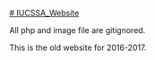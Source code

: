 <a href="http://www.indiana.edu/~iucssa/index_old.html"># IUCSSA_Website</a>
<p> All php and image file are  gitignored.</p>
<p>This is the old website for 2016-2017.</p>

